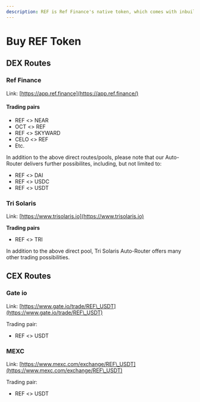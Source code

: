 ```yaml
---
description: REF is Ref Finance's native token, which comes with inbuilt utility
---
```


# Buy REF Token

## DEX Routes

### Ref Finance

Link: [https://app.ref.finance](https://app.ref.finance/)

#### Trading pairs

* REF <> NEAR
* OCT <> REF
* REF <> SKYWARD
* CELO <> REF
* Etc.

In addition to the above direct routes/pools, please note that our Auto-Router delivers further possibilites, including, but not limited to:

* REF <> DAI
* REF <> USDC
* REF <> USDT

### Tri Solaris

Link: [https://www.trisolaris.io](https://www.trisolaris.io)

**Trading pairs**

* REF <> TRI

In addition to the above direct pool, Tri Solaris Auto-Router offers many other trading possibilities.

## CEX Routes

### Gate io

Link: [https://www.gate.io/trade/REF\_USDT](https://www.gate.io/trade/REF\_USDT)

Trading pair:

* REF <> USDT

### MEXC

Link: [https://www.mexc.com/exchange/REF\_USDT](https://www.mexc.com/exchange/REF\_USDT)

Trading pair:

* REF <> USDT
